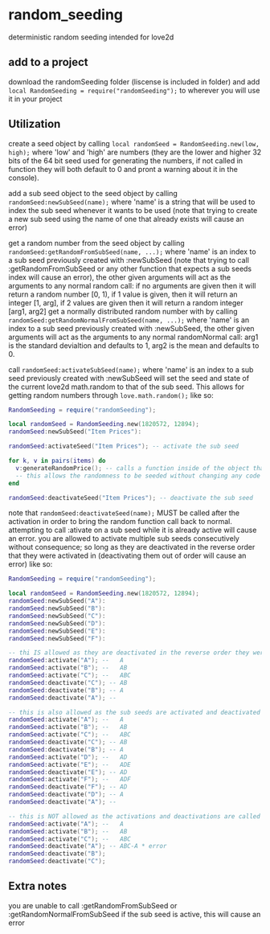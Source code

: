 # random_seeding
deterministic random seeding intended for love2d

## add to a project
download the randomSeeding folder (liscense is included in folder) and add ```local RandomSeeding = require("randomSeeding");``` to wherever you will use it in your project

## Utilization
create a seed object by calling ```local randomSeed = RandomSeeding.new(low, high);``` where 'low' and 'high' are numbers (they are the lower and higher 32 bits of the 64 bit seed used for generating the numbers, if not called in function they will both default to 0 and pront a warning about it in the console).

add a sub seed object to the seed object by calling ```randomSeed:newSubSeed(name);``` where 'name' is a string that will be used to index the sub seed whenever it wants to be used (note that trying to create a new sub seed using the name of one that already exists will cause an error)

get a random number from the seed object by calling ```randomSeed:getRandomFromSubSeed(name, ...);``` where 'name' is an index to a sub seed previously created with :newSubSeed (note that trying to call :getRandomFromSubSeed or any other function that expects a sub seeds index will cause an error), the other given arguments will act as the arguments to any normal random call: if no arguments are given then it will return a random number [0, 1), if 1 value is given, then it will return an integer [1, arg], if 2 values are given then it will return a random integer [arg1, arg2]
get a normally distributed random number with by calling ```randomSeed:getRandomNormalFromSubSeed(name, ...);``` where 'name' is an index to a sub seed previously created with :newSubSeed, the other given arguments will act as the arguments to any normal randomNormal call: arg1 is the standard devialtion and defaults to 1, arg2 is the mean and defaults to 0.

call ```randomSeed:activateSubSeed(name);``` where 'name' is an index to a sub seed previously created with :newSubSeed will set the seed and state of the current love2d math.random to that of the sub seed. This allows for getting random numbers through ```love.math.random();``` like so:
```lua
RandomSeeding = require("randomSeeding");

local randomSeed = RandomSeeding.new(1820572, 12894);
randomSeed:newSubSeed("Item Prices"):

randomSeed:activateSeed("Item Prices"); -- activate the sub seed

for k, v in pairs(items) do
  v:generateRandomPrice(); -- calls a function inside of the object that calls love.math.random()
  -- this allows the randomness to be seeded without changing any code inside of the 'item' object despite it containing the random call
end

randomSeed:deactivateSeed("Item Prices"); -- deactivate the sub seed
```
note that ```randomSeed:deactivateSeed(name);``` MUST be called after the activation in order to bring the random function call back to normal. attempting to call :ativate on a sub seed while it is already active will cause an error.
you are allowed to activate multiple sub seeds consecutively without consequence; so long as they are deactivated in the reverse order that they were activated in (deactivating them out of order will cause an error) like so:
```lua
RandomSeeding = require("randomSeeding");

local randomSeed = RandomSeeding.new(1820572, 12894);
randomSeed:newSubSeed("A"):
randomSeed:newSubSeed("B"):
randomSeed:newSubSeed("C"):
randomSeed:newSubSeed("D"):
randomSeed:newSubSeed("E"):
randomSeed:newSubSeed("F"):

-- thi IS allowed as they are deactivated in the reverse order they were activated in
randomSeed:activate("A"); --   A
randomSeed:activate("B"); --   AB
randomSeed:activate("C"); --   ABC
randomSeed:deactivate("C"); -- AB
randomSeed:deactivate("B"); -- A
randomSeed:deactivate("A"); --

-- this is also allowed as the sub seeds are activated and deactivated in reference to the order the were activated in
randomSeed:activate("A"); --   A
randomSeed:activate("B"); --   AB
randomSeed:activate("C"); --   ABC
randomSeed:deactivate("C"); -- AB
randomSeed:deactivate("B"); -- A
randomSeed:activate("D"); --   AD
randomSeed:activate("E"); --   ADE
randomSeed:deactivate("E"); -- AD
randomSeed:activate("F"); --   ADF
randomSeed:deactivate("F"); -- AD
randomSeed:deactivate("D"); -- A
randomSeed:deactivate("A"); --

-- this is NOT allowed as the activations and deactivations are called out of order
randomSeed:activate("A"); --   A
randomSeed:activate("B"); --   AB
randomSeed:activate("C"); --   ABC
randomSeed:deactivate("A"); -- ABC-A * error
randomSeed:deactivate("B");
randomSeed:deactivate("C");
```

## Extra notes
you are unable to call :getRandomFromSubSeed or :getRandomNormalFromSubSeed if the sub seed is active, this will cause an error

